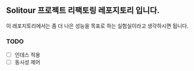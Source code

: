## Solitour 프로젝트 리팩토링 레포지토리 입니다. 
이 레포지토리에서는 좀 더 나은 성능을 목표로 하는 실험실이라고 생각하시면 됩니다.

### TODO

- [ ] 인데스 적용
- [ ] 동시성 제어
